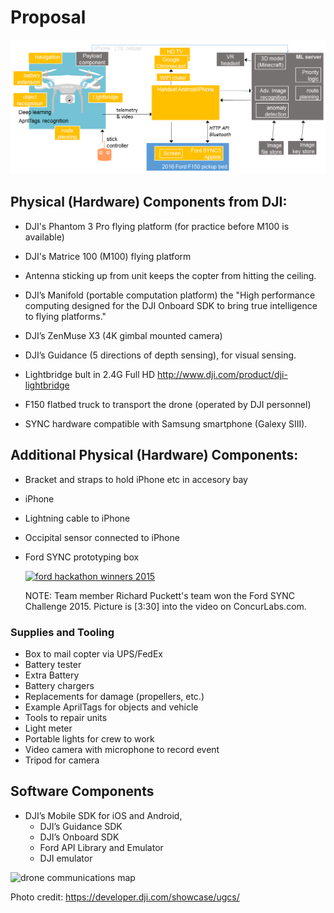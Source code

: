 # Proposal

<img src="images/drone-system-v03.png">

## Physical (Hardware) Components from DJI:
* DJI's Phantom 3 Pro flying platform (for practice before M100 is available)
* DJI's Matrice 100 (M100) flying platform

* Antenna sticking up from unit keeps the copter from hitting the ceiling.
* DJI’s Manifold (portable computation platform) the "High performance computing designed for the DJI Onboard SDK to bring true intelligence to flying platforms."
* DJI’s ZenMuse X3 (4K gimbal mounted camera)
* DJI’s Guidance (5 directions of depth sensing), for visual sensing.
* Lightbridge bult in 2.4G Full HD
	http://www.dji.com/product/dji-lightbridge

* F150 flatbed truck to transport the drone (operated by DJI personnel)
* SYNC hardware compatible with Samsung smartphone (Galexy SIII).


## Additional Physical (Hardware) Components:
* Bracket and straps to hold iPhone etc in accesory bay
* iPhone
* Lightning cable to iPhone
* Occipital sensor connected to iPhone

* Ford SYNC prototyping box

   <a target="_blank" href="http://livestream.com/concur/events/4784185"><img width="470" alt="ford hackathon winners 2015"     src="https://cloud.githubusercontent.com/assets/300046/13028289/4b41592e-d228-11e5-9642-17b6beebe033.png"></a>

   NOTE: Team member Richard Puckett's team won the Ford SYNC Challenge 2015.
   Picture is [3:30] into the video on ConcurLabs.com.


### Supplies and Tooling
* Box to mail copter via UPS/FedEx
* Battery tester
* Extra Battery
* Battery chargers
* Replacements for damage (propellers, etc.)
* Example AprilTags for objects and vehicle
* Tools to repair units
* Light meter
* Portable lights for crew to work
* Video camera with microphone to record event
* Tripod for camera

## Software Components
* DJI’s Mobile SDK for iOS and Android, 
   * DJI’s Guidance SDK
   * DJI’s Onboard SDK
   * Ford API Library and Emulator
   * DJI emulator

<img alt="drone communications map" src="https://cloud.githubusercontent.com/assets/300046/12911501/cc32f0ba-cec7-11e5-9a97-f1f945ffe1ce.png">

Photo credit: https://developer.dji.com/showcase/ugcs/
